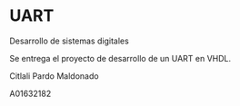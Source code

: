 # UART
Desarrollo de sistemas digitales

Se entrega el proyecto de desarrollo de un UART en VHDL.

Citlali Pardo Maldonado

A01632182

